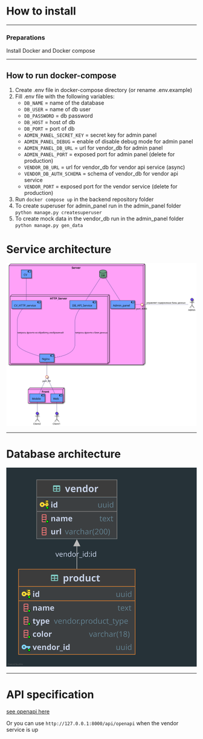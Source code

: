 # How to install

---

### Preparations

Install Docker and Docker compose

---

## How to run docker-compose

1. Create .env file in docker-compose directory (or rename .env.example)
2. Fill .env file with the following variables:
   - `DB_NAME` = name of the database
   - `DB_USER` = name of db user
   - `DB_PASSWORD` = db password
   - `DB_HOST` = host of db
   - `DB_PORT` = port of db
   - `ADMIN_PANEL_SECRET_KEY` = secret key for admin panel
   - `ADMIN_PANEL_DEBUG` = enable of disable debug mode for admin panel
   - `ADMIN_PANEL_DB_URL` = url for vendor_db for admin panel
   - `ADMIN_PANEL_PORT` = exposed port for admin panel (delete for production)
   - `VENDOR_DB_URL` = url for vendor_db for vendor api service (async)
   - `VENDOR_DB_AUTH_SCHEMA` = schema of vendor_db for vendor api service
   - `VENDOR_PORT` = exposed port for the vendor service (delete for production)
3. Run `docker compose up` in the backend repository folder
4. To create superuser for admin_panel run in the admin_panel folder
   `python manage.py createsuperuser`
5. To create mock data in the vendor_db run in the admin_panel
   folder `python manage.py gen_data`

# Service architecture

![Architecture](../diagrams/architecture.svg)

---

# Database architecture

![DB_architecture](./docs/product.svg)

---

# API specification

[see openapi here](./docs/openapi/api.md)

Or you can use `http://127.0.0.1:8000/api/openapi` when the vendor service is up